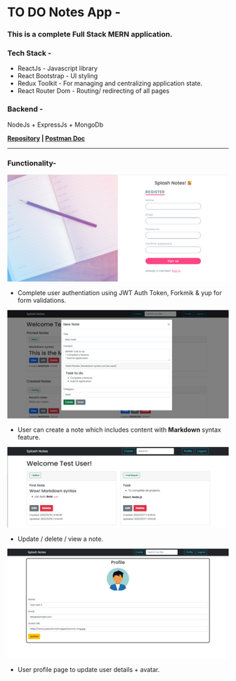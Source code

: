 # TO DO Notes App -

### This is a complete Full Stack MERN application.

### Tech Stack -

- ReactJs - Javascript library
- React Bootstrap - UI styling
- Redux Toolkit - For managing and centralizing application state.
- React Router Dom - Routing/ redirecting of all pages

### Backend -

NodeJs + ExpressJs + MongoDb

**[Repository](https://github.com/adidoshi/todo-list_backend) | [Postman Doc](https://documenter.getpostman.com/view/15329989/UVCCdiWt)**

---

### Functionality-

![image info](./public/readmeImg/readme1.png)

- Complete user authentiation using JWT Auth Token, Forkmik & yup for form validations.

![image info](./public/readmeImg/readme3.png)

- User can create a note which includes content with **Markdown** syntax feature.

![image info](./public/readmeImg/readme2.png)

- Update / delete / view a note.

![image info](./public/readmeImg/readme4.png)

- User profile page to update user details + avatar.
